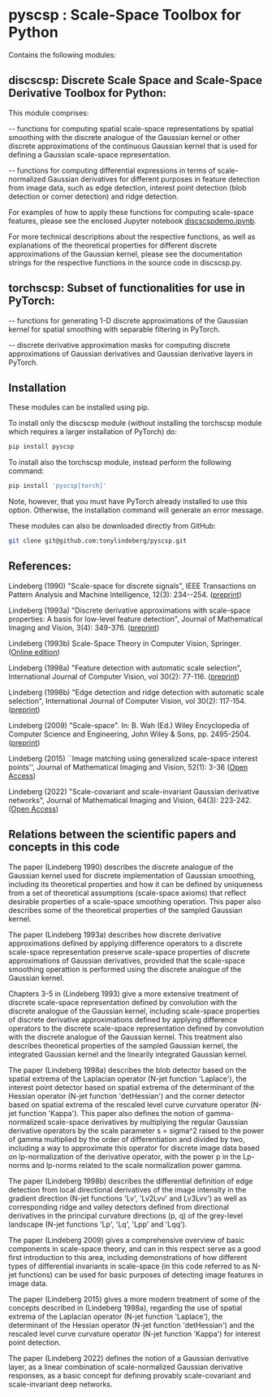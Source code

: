 # pyscsp : Scale-Space Toolbox for Python

Contains the following modules:

## discscsp: Discrete Scale Space and Scale-Space Derivative Toolbox for Python:

This module comprises:

-- functions for computing spatial scale-space representations by spatial smoothing 
     with the discrete analogue of the Gaussian kernel or other discrete approximations 
	 of the continuous Gaussian kernel that is used for defining a Gaussian 
	 scale-space representation.

-- functions for computing differential expressions in terms of scale-normalized
    Gaussian derivatives for different purposes in feature detection
    from image data, such as edge detection, interest point detection
    (blob detection or corner detection) and ridge detection.
	
For examples of how to apply these functions for computing scale-space
features, please see the enclosed Jupyter notebook 
[discscspdemo.ipynb](./discscspdemo.ipynb).


For more technical descriptions about the respective functions, as well
as explanations of the theoretical properties for different discrete
approximations of the Gaussian kernel, please see the documentation
strings for the respective functions in the source code in discscsp.py.

## torchscsp: Subset of functionalities for use in PyTorch:

-- functions for generating 1-D discrete approximations of the Gaussian kernel
     for spatial smoothing with separable filtering in PyTorch.
	 
-- discrete derivative approximation masks for computing discrete approximations
     of Gaussian derivatives and Gaussian derivative layers in PyTorch.

## Installation

These modules can be installed using pip.

To install only the discscsp module (without installing the torchscsp module which requires a larger
installation of PyTorch) do:
```bash
pip install pyscsp
```

To install also the torchscsp module, instead perform the
following command:
```bash
pip install 'pyscsp[torch]'
```
Note, however, that you must have PyTorch already installed to use
this option. Otherwise, the installation command will generate an
error message.

These modules can also be downloaded directly from GitHub:

```bash
git clone git@github.com:tonylindeberg/pyscsp.git
```


## References:

Lindeberg (1990) "Scale-space for discrete signals", IEEE Transactions on
Pattern Analysis and Machine Intelligence, 12(3): 234--254.
([preprint](http://urn.kb.se/resolve?urn=urn:nbn:se:kth:diva-58057))

Lindeberg (1993a) "Discrete derivative approximations with scale-space properties: 
A basis for low-level feature detection", Journal of Mathematical Imaging and Vision, 
3(4): 349-376.
([preprint](https://kth.diva-portal.org/smash/record.jsf?pid=diva2%3A473368&dswid=3752))

Lindeberg (1993b) Scale-Space Theory in Computer Vision, Springer.
([Online edition](http://dx.doi.org/10.1007/978-1-4757-6465-9))

Lindeberg (1998a) "Feature detection with automatic scale selection", 
International Journal of Computer Vision, vol 30(2): 77-116.
([preprint](http://urn.kb.se/resolve?urn=urn:nbn:se:kth:diva-40224))

Lindeberg (1998b) "Edge detection and ridge detection with automatic scale selection", 
International Journal of Computer Vision, vol 30(2): 117-154.
([preprint](http://urn.kb.se/resolve?urn=urn:nbn:se:kth:diva-40226))

Lindeberg (2009) "Scale-space". In: B. Wah (Ed.) Wiley Encyclopedia of Computer 
Science and Engineering, John Wiley & Sons, pp. 2495-2504.
([preprint](https://kth.diva-portal.org/smash/record.jsf?pid=diva2%3A441147&dswid=2409))

Lindeberg (2015) ``Image matching using generalized scale-space
interest points'', Journal of Mathematical Imaging and Vision, 52(1):
3-36
([Open Access](https://dx.doi.org/10.1007/s10851-014-0541-0))

Lindeberg (2022) "Scale-covariant and scale-invariant Gaussian derivative 
networks", Journal of Mathematical Imaging and Vision, 64(3): 223-242.
([Open Access](https://doi.org/10.1007/s10851-021-01057-9))

## Relations between the scientific papers and concepts in this code

The paper (Lindeberg 1990) describes the discrete analogue of the
Gaussian kernel used for discrete implementation of Gaussian
smoothing, including its theoretical properties and how it can be
defined by uniqueness from a set of theoretical assumptions
(scale-space axioms) that reflect desirable properties of a
scale-space smoothing operation. This paper also describes some of the
theoretical properties of the sampled Gaussian kernel.

The paper (Lindeberg 1993a) describes how discrete derivative
approximations defined by applying difference operators to a discrete
scale-space representation preserve scale-space properties of discrete
approximations of Gaussian derivatives, provided that the scale-space
smoothing operattion is performed using the discrete analogue of the
Gaussian kernel.

Chapters 3-5 in (Lindeberg 1993) give a more extensive treatment of
discrete scale-space representation defined by convolution with the
discrete analogue of the Gaussian kernel, including scale-space
properties of discrete derivative approximations defined by applying
difference operators to the discrete scale-space representation
defined by convolution with the discrete analogue of the Gaussian
kernel. This treatment also describes theoretical properties of the
sampled Gaussian kernel, the integrated Gaussian kernel and the
linearily integrated Gaussian kernel.

The paper (Lindeberg 1998a) describes the blob detector based on the
spatial extrema of the Laplacian operator (N-jet function 'Laplace'), the
interest point detector based on spatial extrema of the determinant of
the Hessian operator (N-jet function 'detHessian') and the corner
detector based on spatial extrema of the rescaled level curve
curvature operator (N-jet function 'Kappa'). This paper also defines
the notion of gamma-normalized scale-space derivatives by multiplying
the regular Gaussian derivative operators by the scale parameter s =
sigma^2 raised to the power of gamma multiplied by the order of
differentiation and divided by two, including a way to approximate this operator for 
discrete image data based on lp-normalization of the derivative 
operator, with the power p in the Lp-norms and lp-norms related to
the scale normalization power gamma.

The paper (Lindeberg 1998b) describes the differential definition of
edge detection from local directional derivatives of the image
intensity in the gradient direction (N-jet functions 'Lv', 'Lv2Lvv' and
Lv3Lvv') as well as corresponding ridge and valley detectors defined
from directional derivatives in the principal curvature directions (p,
q) of the grey-level landscape (N-jet functions 'Lp', 'Lq', 'Lpp' and
'Lqq').

The paper (Lindeberg 2009) gives a comprehensive overview of basic
components in scale-space theory, and can in this respect serve as a
good first introduction to this area, including demonstrations of how
different types of differential invariants in scale-space (in this
code referred to as N-jet functions) can be used for basic purposes of
detecting image features in image data.

The paper (Lindeberg 2015) gives a more modern treatment of some of
the concepts described in (Lindeberg 1998a), regarding the use of
spatial extrema of the Laplacian operator (N-jet function 'Laplace'),
the determinant of the Hessian operator (N-jet function 'detHessian')
and the rescaled level curve curvature operator (N-jet function 'Kappa')
for interest point detection.

The paper (Lindeberg 2022) defines the notion of a Gaussian derivative
layer, as a linear combination of scale-normalized Gaussian derivative
responses, as a basic concept for defining provably scale-covariant
and scale-invariant deep networks.
